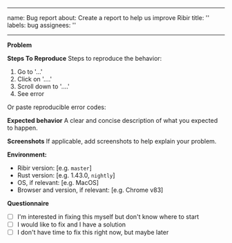 <!-- A template learn from `Yew`, welcome to help use improve it. -->
---
name: Bug report
about: Create a report to help us improve Ribir
title: ''
labels: bug
assignees: ''

---

**Problem**
<!-- A clear and concise description of what the bug is. -->

**Steps To Reproduce**
Steps to reproduce the behavior:
1. Go to '...'
2. Click on '....'
3. Scroll down to '....'
4. See error

Or paste reproducible error codes:

**Expected behavior**
A clear and concise description of what you expected to happen.

**Screenshots**
If applicable, add screenshots to help explain your problem.

**Environment:**
 - Ribir version: [e.g. `master`]
 - Rust version: [e.g. 1.43.0, `nightly`]
 - OS, if relevant: [e.g. MacOS]
 - Browser and version, if relevant: [e.g. Chrome v83]

**Questionnaire**
<!-- Developing Ribir is a community effort! -->
<!-- If you feel up to the challenge, please check one of the boxes below: -->
- [ ] I'm interested in fixing this myself but don't know where to start
- [ ] I would like to fix and I have a solution
- [ ] I don't have time to fix this right now, but maybe later